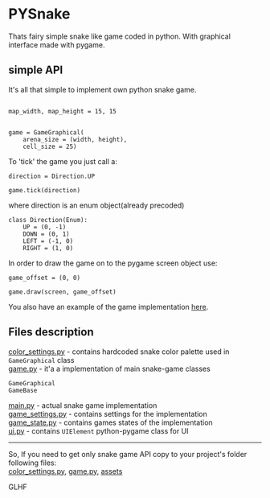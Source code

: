 # PYSnake

Thats fairy simple snake like game coded in python. With graphical interface made with pygame.

## simple API

It's all that simple to implement own python snake game.
```python3

map_width, map_height = 15, 15


game = GameGraphical(
    arena_size = (width, height),
    cell_size = 25)

```

To 'tick' the game you just call a:
```python3
direction = Direction.UP

game.tick(direction)
```

where direction is an enum object(already precoded)

```python3
class Direction(Enum):
    UP = (0, -1)
    DOWN = (0, 1)
    LEFT = (-1, 0)
    RIGHT = (1, 0)
```

In order to draw the game on to the pygame screen object use:
```python3
game_offset = (0, 0)

game.draw(screen, game_offset)
```

You also have an example of the game implementation [here](/main.py).

## Files description
[color_settings.py](/color_settings.py) - contains hardcoded snake color palette used in ```GameGraphical``` class\
[game.py](/game.py) - it'a a implementation of main snake-game classes
```python3
GameGraphical
GameBase
```

[main.py](/main.py) - actual snake game implementation\
[game_settings.py](/game_settings.py) - contains settings for the implementation\
[game_state.py](/game_state.py) - contains games states of the implementation\
[ui.py](/ui.py) - contains ```UIElement``` python-pygame class for UI

---------------------
So, If you need to get only snake game API copy to your project's folder following files:\
[color_settings.py](/color_settings.py), [game.py](/game.py), [assets](/assets)

GLHF




